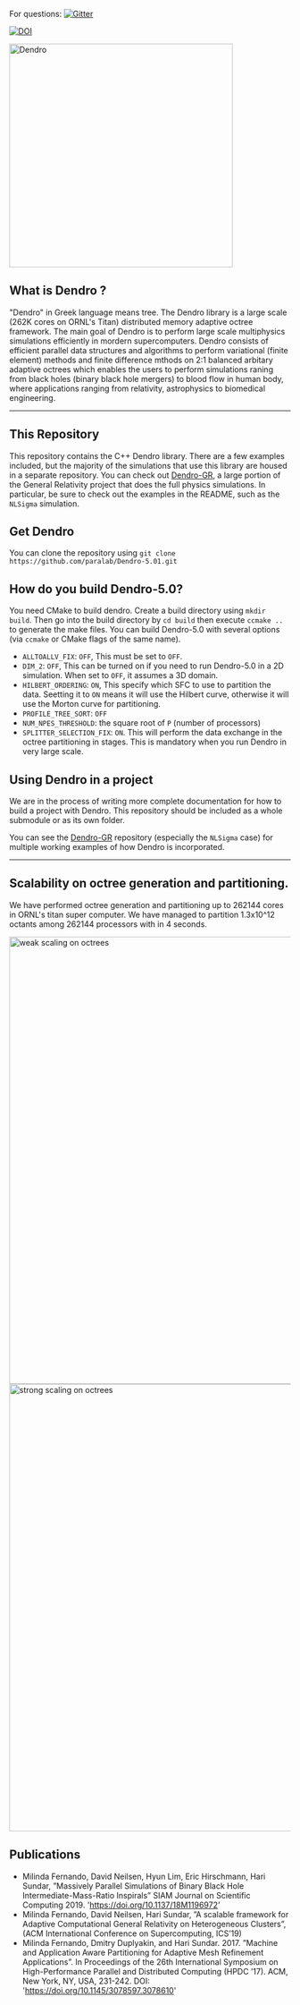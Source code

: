 For questions: [![Gitter](https://badges.gitter.im/Dendro-5-01/community.svg)](https://gitter.im/Dendro-5-01/community?utm_source=badge&utm_medium=badge&utm_campaign=pr-badge)

[![DOI](https://zenodo.org/badge/102657919.svg)](https://zenodo.org/badge/latestdoi/102657919)

<img src="https://github.com/paralab/Dendro-5.01/blob/master/docs/fig/dendro.png" alt="Dendro" width="400"/>

## What is Dendro ?

"Dendro" in Greek language means tree. The Dendro library is a large scale (262K cores on ORNL's Titan) distributed memory
adaptive octree framework. The main goal of Dendro is to perform large scale multiphysics simulations efficiently in mordern supercomputers. Dendro consists of efficient parallel data structures and algorithms to perform variational (finite element) methods and finite difference mthods on 2:1 balanced arbitary adaptive octrees which enables the users to perform simulations raning from black holes (binary black hole mergers) to blood flow in human body, where applications ranging from relativity, astrophysics to biomedical engineering.

---

## This Repository

This repository contains the C++ Dendro library. There are a few examples included, but the majority of the simulations that use this library are housed in a separate repository. You can check out [Dendro-GR](https://github.com/paralab/Dendro-GR), a large portion of the General Relativity project that does the full physics simulations. In particular, be sure to check out the examples in the README, such as the `NLSigma` simulation.

## Get Dendro

You can clone the repository using `git clone https://github.com/paralab/Dendro-5.01.git`

## How do you build Dendro-5.0?

You need CMake to build dendro. Create a build directory using `mkdir build`. Then go into the build directory by `cd build` then execute `ccmake ..` to generate the make files. You can build Dendro-5.0 with several options (via `ccmake` or CMake flags of the same name).

- `ALLTOALLV_FIX`: `OFF`, This must be set to `OFF`.
- `DIM_2`: `OFF`, This can be turned on if you need to run Dendro-5.0 in a 2D simulation. When set to `OFF`, it assumes a 3D domain.
- `HILBERT_ORDERING`: `ON`, This specify which SFC to use to partition the data. Seetting it to `ON` means it will use the Hilbert curve, otherwise it will use the Morton curve for partitioning.
- `PROFILE_TREE_SORT`: `OFF`
- `NUM_NPES_THRESHOLD`: the square root of `P` (number of processors)
- `SPLITTER_SELECTION_FIX`: `ON`. This will perform the data exchange in the octree partitioning in stages. This is mandatory when you run Dendro in very large scale.

## Using Dendro in a project

We are in the process of writing more complete documentation for how to build a project with Dendro. This repository should be included as a whole submodule or as its own folder.

You can see the [Dendro-GR](https://github.com/paralab/Dendro-GR) repository (especially the `NLSigma` case) for multiple working examples of how Dendro is incorporated.

---

## Scalability on octree generation and partitioning.

We have performed octree generation and partitioning up to 262144 cores in ORNL's titan super computer. We have managed to partition 1.3x10^12 octants among 262144 processors with in 4 seconds.

<img src="https://github.com/paralab/Dendro-5.01/blob/master/docs/fig/titan_ws.png" alt="weak scaling on octrees" width="800"/>
<img src="https://github.com/paralab/Dendro-5.01/blob/master/docs/fig/titan_ss.png" alt="strong scaling on octrees" width="800"/>

## Publications

- Milinda Fernando, David Neilsen, Hyun Lim, Eric Hirschmann, Hari Sundar, ”Massively Parallel Simulations of Binary Black Hole Intermediate-Mass-Ratio Inspirals” SIAM Journal on Scientific Computing 2019. 'https://doi.org/10.1137/18M1196972'
- Milinda Fernando, David Neilsen, Hari Sundar, ”A scalable framework for Adaptive Computational General Relativity on Heterogeneous Clusters”, (ACM International Conference on Supercomputing, ICS’19)
- Milinda Fernando, Dmitry Duplyakin, and Hari Sundar. 2017. ”Machine and Application Aware Partitioning for Adaptive Mesh Refinement Applications”. In Proceedings of the 26th International Symposium on High-Performance Parallel and Distributed Computing (HPDC ’17). ACM, New York, NY, USA, 231-242. DOI: 'https://doi.org/10.1145/3078597.3078610'
